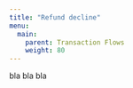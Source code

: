```yaml
---
title: "Refund decline"
menu:
  main:
    parent: Transaction Flows
    weight: 80
---
```


bla bla bla

